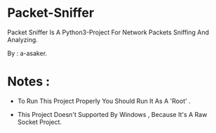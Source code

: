 # Packet-Sniffer
 Packet Sniffer Is A Python3-Project For Network Packets Sniffing And Analyzing.
 
   By : a-asaker.

# Notes : 
  - To Run This Project Properly You Should Run It As A 'Root' .
  
  - This Project Doesn't Supported By Windows , Because It's A Raw Socket Project.
